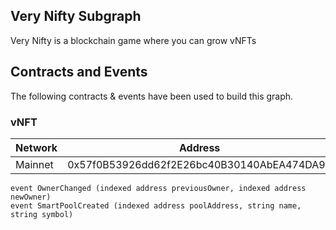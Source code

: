 ## Very Nifty Subgraph
Very Nifty is a blockchain game where you can grow vNFTs

## Contracts and Events
The following contracts & events have been used to build this graph.

### vNFT
| Network | Address                                    |
|---------|--------------------------------------------|
| Mainnet | 0x57f0B53926dd62f2E26bc40B30140AbEA474DA94 |

```
event OwnerChanged (indexed address previousOwner, indexed address newOwner)
event SmartPoolCreated (indexed address poolAddress, string name, string symbol)
```